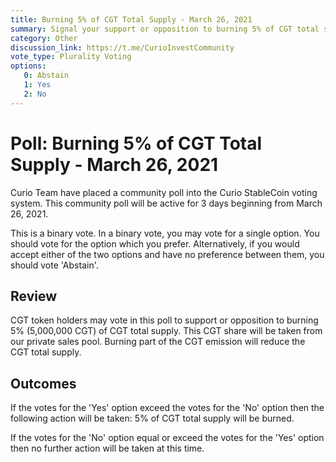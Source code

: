 ```yaml
---
title: Burning 5% of CGT Total Supply - March 26, 2021
summary: Signal your support or opposition to burning 5% of CGT total supply
category: Other
discussion_link: https://t.me/CurioInvestCommunity
vote_type: Plurality Voting
options:
   0: Abstain
   1: Yes
   2: No
---
```

# Poll: Burning 5% of CGT Total Supply - March 26, 2021

Curio Team have placed a community poll into the Curio StableCoin voting system. This community poll will be active for 3 days beginning from March 26, 2021.

This is a binary vote. In a binary vote, you may vote for a single option. You should vote for the option which you prefer. Alternatively, if you would accept either of the two options and have no preference between them, you should vote 'Abstain'.

## Review

CGT token holders may vote in this poll to support or opposition to burning 5% (5,000,000 CGT) of CGT total supply. This CGT share will be taken from our private sales pool. Burning part of the CGT emission will reduce the CGT total supply.

## Outcomes

If the votes for the 'Yes' option exceed the votes for the 'No' option then the following action will be taken: 5% of CGT total supply will be burned.

If the votes for the 'No' option equal or exceed the votes for the 'Yes' option then no further action will be taken at this time.
